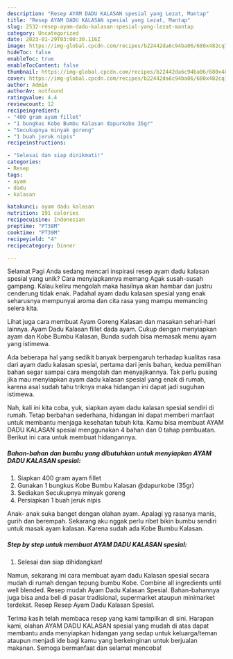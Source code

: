 ```yaml
---
description: "Resep AYAM DADU KALASAN spesial yang Lezat, Mantap"
title: "Resep AYAM DADU KALASAN spesial yang Lezat, Mantap"
slug: 2532-resep-ayam-dadu-kalasan-spesial-yang-lezat-mantap
category: Uncategorized
date: 2023-01-29T03:00:30.116Z
image: https://img-global.cpcdn.com/recipes/b22442da6c94ba06/680x482cq70/ayam-dadu-kalasan-spesial-foto-resep-utama.jpg
hideToc: false
enableToc: true
enableTocContent: false
thumbnail: https://img-global.cpcdn.com/recipes/b22442da6c94ba06/680x482cq70/ayam-dadu-kalasan-spesial-foto-resep-utama.jpg
cover: https://img-global.cpcdn.com/recipes/b22442da6c94ba06/680x482cq70/ayam-dadu-kalasan-spesial-foto-resep-utama.jpg
author: Admin
authorAv: notfound
ratingvalue: 4.4
reviewcount: 12
recipeingredient:
- "400 gram ayam fillet"
- "1 bungkus Kobe Bumbu Kalasan dapurkobe 35gr"
- "Secukupnya minyak goreng"
- "1 buah jeruk nipis"
recipeinstructions:

- "Selesai dan siap dinikmati!"
categories:
- Resep
tags:
- ayam
- dadu
- kalasan

katakunci: ayam dadu kalasan 
nutrition: 191 calories
recipecuisine: Indonesian
preptime: "PT38M"
cooktime: "PT39M"
recipeyield: "4"
recipecategory: Dinner

---
```



Selamat Pagi Anda sedang mencari inspirasi resep ayam dadu kalasan spesial yang unik? Cara menyiapkannya memang Agak susah-susah gampang. Kalau keliru mengolah maka hasilnya akan hambar dan justru cenderung tidak enak. Padahal ayam dadu kalasan spesial yang enak seharusnya mempunyai aroma dan cita rasa yang mampu memancing selera kita.


Lihat juga cara membuat Ayam Goreng Kalasan dan masakan sehari-hari lainnya. Ayam Dadu Kalasan fillet dada ayam. Cukup dengan menyiapkan ayam dan Kobe Bumbu Kalasan, Bunda sudah bisa memasak menu ayam yang istimewa.

Ada beberapa hal yang sedikit banyak berpengaruh terhadap kualitas rasa dari ayam dadu kalasan spesial, pertama dari jenis bahan, kedua pemilihan bahan segar sampai cara mengolah dan menyajikannya. Tak perlu pusing jika mau menyiapkan ayam dadu kalasan spesial yang enak di rumah, karena asal sudah tahu triknya maka hidangan ini dapat jadi suguhan istimewa.


Nah, kali ini kita coba, yuk, siapkan ayam dadu kalasan spesial sendiri di rumah. Tetap berbahan sederhana, hidangan ini dapat memberi manfaat untuk membantu menjaga kesehatan tubuh kita. Kamu bisa membuat AYAM DADU KALASAN spesial menggunakan 4 bahan dan 0 tahap pembuatan. Berikut ini cara untuk membuat hidangannya.

<!--inarticleads1-->

##### Bahan-bahan dan bumbu yang dibutuhkan untuk menyiapkan AYAM DADU KALASAN spesial:

1. Siapkan 400 gram ayam fillet
1. Gunakan 1 bungkus Kobe Bumbu Kalasan @dapurkobe (35gr)
1. Sediakan Secukupnya minyak goreng
1. Persiapkan 1 buah jeruk nipis


Anak- anak suka banget dengan olahan ayam. Apalagi yg rasanya manis, gurih dan berempah. Sekarang aku nggak perlu ribet bikin bumbu sendiri untuk masak ayam kalasan. Karena sudah ada Kobe Bumbu Kalasan. 

<!--inarticleads2-->

##### Step by step untuk membuat AYAM DADU KALASAN spesial:


1. Selesai dan siap dihidangkan!

Namun, sekarang ini cara membuat ayam dadu Kalasan spesial secara mudah di rumah dengan tepung bumbu Kobe. Combine all ingredients until well blended. Resep mudah Ayam Dadu Kalasan Spesial. Bahan-bahannya juga bisa anda beli di pasar tradisional, supermarket ataupun minimarket terdekat. Resep Resep Ayam Dadu Kalasan Spesial. 

Terima kasih telah membaca resep yang kami tampilkan di sini. Harapan kami, olahan AYAM DADU KALASAN spesial yang mudah di atas dapat membantu anda menyiapkan hidangan yang sedap untuk keluarga/teman ataupun menjadi ide bagi kamu yang berkeinginan untuk berjualan makanan. Semoga bermanfaat dan selamat mencoba!
